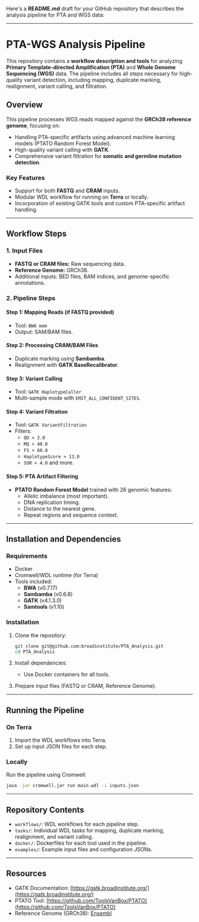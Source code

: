 Here's a **README.md** draft for your GitHub repository that describes the analysis pipeline for PTA and WGS data:

---

# PTA-WGS Analysis Pipeline

This repository contains a **workflow description and tools** for analyzing **Primary Template-directed Amplification (PTA)** and **Whole Genome Sequencing (WGS)** data. The pipeline includes all steps necessary for high-quality variant detection, including mapping, duplicate marking, realignment, variant calling, and filtration.

## Overview

This pipeline processes WGS reads mapped against the **GRCh38 reference genome**, focusing on:
- Handling PTA-specific artifacts using advanced machine learning models (PTATO Random Forest Model).
- High-quality variant calling with **GATK**.
- Comprehensive variant filtration for **somatic and germline mutation detection**.

### Key Features
- Support for both **FASTQ** and **CRAM** inputs.
- Modular WDL workflow for running on **Terra** or locally.
- Incorporation of existing GATK tools and custom PTA-specific artifact handling.

---

## Workflow Steps

### 1. **Input Files**
   - **FASTQ or CRAM files:** Raw sequencing data.
   - **Reference Genome:** GRCh38.
   - Additional inputs: BED files, BAM indices, and genome-specific annotations.

### 2. **Pipeline Steps**
#### **Step 1: Mapping Reads** (if FASTQ provided)
   - Tool: `BWA mem`
   - Output: SAM/BAM files.

#### **Step 2: Processing CRAM/BAM Files**
   - Duplicate marking using **Sambamba**.
   - Realignment with **GATK BaseRecalibrator**.

#### **Step 3: Variant Calling**
   - Tool: `GATK HaplotypeCaller`
   - Multi-sample mode with `EMIT_ALL_CONFIDENT_SITES`.

#### **Step 4: Variant Filtration**
   - Tool: `GATK VariantFiltration`
   - Filters:
     - `QD < 2.0`
     - `MQ < 40.0`
     - `FS > 60.0`
     - `HaplotypeScore > 13.0`
     - `SOR > 4.0` and more.

#### **Step 5: PTA Artifact Filtering**
   - **PTATO Random Forest Model** trained with 26 genomic features:
     - Allelic imbalance (most important).
     - DNA replication timing.
     - Distance to the nearest gene.
     - Repeat regions and sequence context.

---

## Installation and Dependencies

### Requirements
- Docker
- Cromwell/WDL runtime (for Terra)
- Tools included:
  - **BWA** (v0.7.17)
  - **Sambamba** (v0.6.8)
  - **GATK** (v4.1.3.0)
  - **Samtools** (v1.10)

### Installation
1. Clone the repository:
   ```bash
   git clone git@github.com:broadinstitute/PTA_Analysis.git
   cd PTA_Analysis
   ```

2. Install dependencies:
   - Use Docker containers for all tools.

3. Prepare input files (FASTQ or CRAM, Reference Genome).

---

## Running the Pipeline

### **On Terra**
1. Import the WDL workflows into Terra.
2. Set up input JSON files for each step.

### **Locally**
Run the pipeline using Cromwell:
```bash
java -jar cromwell.jar run main.wdl -i inputs.json
```

---

## Repository Contents

- `workflows/`: WDL workflows for each pipeline step.
- `tasks/`: Individual WDL tasks for mapping, duplicate marking, realignment, and variant calling.
- `docker/`: Dockerfiles for each tool used in the pipeline.
- `examples/`: Example input files and configuration JSONs.

---

## Resources

- GATK Documentation: [https://gatk.broadinstitute.org/](https://gatk.broadinstitute.org/)
- PTATO Tool: [https://github.com/ToolsVanBox/PTATO](https://github.com/ToolsVanBox/PTATO)
- Reference Genome (GRCh38): [Ensembl](https://www.ensembl.org/index.html)
